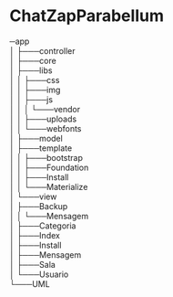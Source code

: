 # ChatZapParabellum

─app<br>
│   ├───controller<br>
│   ├───core<br>
│   ├───libs<br>
│   │   ├───css<br>
│   │   ├───img<br>
│   │   ├───js<br>
│   │   │   └───vendor<br>
│   │   ├───uploads<br>
│   │   └───webfonts<br>
│   ├───model<br>
│   ├───template<br>
│   │   ├───bootstrap<br>
│   │   ├───Foundation<br>
│   │   ├───Install<br>
│   │   └───Materialize<br>
│   └───view<br>
│       ├───Backup<br>
│       │   └───Mensagem<br>
│       ├───Categoria<br>
│       ├───Index<br>
│       ├───Install<br>
│       ├───Mensagem<br>
│       ├───Sala<br>
│       └───Usuario<br>
└───UML<br>
